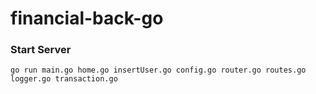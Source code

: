 # financial-back-go

### Start Server

```
go run main.go home.go insertUser.go config.go router.go routes.go logger.go transaction.go
```
